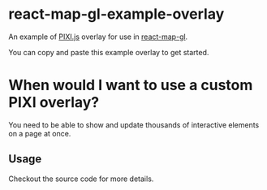 # react-map-gl-example-overlay

An example of [PIXI.js](https://pixijs.github.io/docs/) overlay for use in [react-map-gl](https://github.com/uber/react-map-gl).

You can copy and paste this example overlay to get started.

# When would I want to use a custom PIXI overlay?

You need to be able to show and update thousands of interactive elements on a page at once.

## Usage

Checkout the source code for more details.
